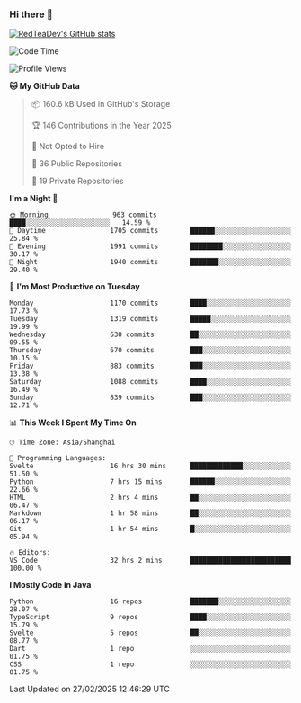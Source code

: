 ### Hi there 👋

<!--
**RedTeaDev/RedTeaDev** is a ✨ _special_ ✨ repository because its `README.md` (this file) appears on your GitHub profile.

Here are some ideas to get you started:

- 🔭 I’m currently working on ...
- 🌱 I’m currently learning ...
- 👯 I’m looking to collaborate on ...
- 🤔 I’m looking for help with ...
- 💬 Ask me about ...
- 📫 How to reach me: ...
- 😄 Pronouns: ...
- ⚡ Fun fact: ...
-->

<!--
[![wakatime](https://wakatime.com/badge/user/6b101ed0-04c0-4490-9283-eb61f2efff96.svg)](https://wakatime.com/@6b101ed0-04c0-4490-9283-eb61f2efff96)
!-->

[![RedTeaDev's GitHub stats](https://github-readme-stats.vercel.app/api?username=RedTeaDev\&include_all_commits=true)](https://github.com/anuraghazra/github-readme-stats)
<!--
[![willianrod's wakatime stats](https://github-readme-stats.vercel.app/api/wakatime?username=RedTeaDev)](https://github.com/anuraghazra/github-readme-stats)
!-->
<!--START_SECTION:waka-->
![Code Time](http://img.shields.io/badge/Code%20Time-3%2C043%20hrs%2013%20mins-blue)

![Profile Views](http://img.shields.io/badge/Profile%20Views-7-blue)

**🐱 My GitHub Data** 

> 📦 160.6 kB Used in GitHub's Storage 
 > 
> 🏆 146 Contributions in the Year 2025
 > 
> 🚫 Not Opted to Hire
 > 
> 📜 36 Public Repositories 
 > 
> 🔑 19 Private Repositories 
 > 
**I'm a Night 🦉** 

```text
🌞 Morning                963 commits         ████░░░░░░░░░░░░░░░░░░░░░   14.59 % 
🌆 Daytime                1705 commits        ██████░░░░░░░░░░░░░░░░░░░   25.84 % 
🌃 Evening                1991 commits        ████████░░░░░░░░░░░░░░░░░   30.17 % 
🌙 Night                  1940 commits        ███████░░░░░░░░░░░░░░░░░░   29.40 % 
```
📅 **I'm Most Productive on Tuesday** 

```text
Monday                   1170 commits        ████░░░░░░░░░░░░░░░░░░░░░   17.73 % 
Tuesday                  1319 commits        █████░░░░░░░░░░░░░░░░░░░░   19.99 % 
Wednesday                630 commits         ██░░░░░░░░░░░░░░░░░░░░░░░   09.55 % 
Thursday                 670 commits         ███░░░░░░░░░░░░░░░░░░░░░░   10.15 % 
Friday                   883 commits         ███░░░░░░░░░░░░░░░░░░░░░░   13.38 % 
Saturday                 1088 commits        ████░░░░░░░░░░░░░░░░░░░░░   16.49 % 
Sunday                   839 commits         ███░░░░░░░░░░░░░░░░░░░░░░   12.71 % 
```


📊 **This Week I Spent My Time On** 

```text
🕑︎ Time Zone: Asia/Shanghai

💬 Programming Languages: 
Svelte                   16 hrs 30 mins      █████████████░░░░░░░░░░░░   51.50 % 
Python                   7 hrs 15 mins       ██████░░░░░░░░░░░░░░░░░░░   22.66 % 
HTML                     2 hrs 4 mins        ██░░░░░░░░░░░░░░░░░░░░░░░   06.47 % 
Markdown                 1 hr 58 mins        ██░░░░░░░░░░░░░░░░░░░░░░░   06.17 % 
Git                      1 hr 54 mins        █░░░░░░░░░░░░░░░░░░░░░░░░   05.94 % 

🔥 Editors: 
VS Code                  32 hrs 2 mins       █████████████████████████   100.00 % 
```

**I Mostly Code in Java** 

```text
Python                   16 repos            ███████░░░░░░░░░░░░░░░░░░   28.07 % 
TypeScript               9 repos             ████░░░░░░░░░░░░░░░░░░░░░   15.79 % 
Svelte                   5 repos             ██░░░░░░░░░░░░░░░░░░░░░░░   08.77 % 
Dart                     1 repo              ░░░░░░░░░░░░░░░░░░░░░░░░░   01.75 % 
CSS                      1 repo              ░░░░░░░░░░░░░░░░░░░░░░░░░   01.75 % 
```




 Last Updated on 27/02/2025 12:46:29 UTC
<!--END_SECTION:waka-->


